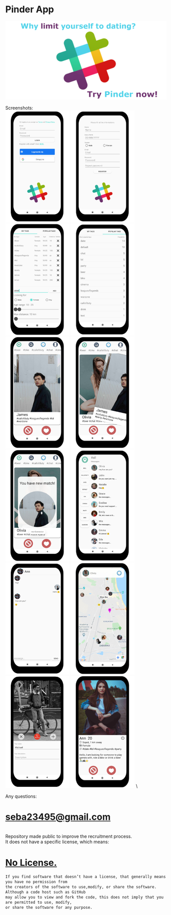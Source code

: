 # Pinder App 
<img src="screenshots/landscapelogo.png" width="800" />

Screenshots: \
<img src="screenshots/login.png" width="200" />
<img src="screenshots/register.png" width="200" />
<img src="screenshots/mytags.png" width="200" />
<img src="screenshots/populartags.png" width="200" />
<img src="screenshots/main.png" width="200" />
<img src="screenshots/mainphoto.png" width="200" />
<img src="screenshots/match.png" width="200" />
<img src="screenshots/matches.png" width="200" />
<img src="screenshots/chat.png" width="200" />
<img src="screenshots/map.png" width="200" />
<img src="screenshots/profile.png" width="200" />
<img src="screenshots/userprofile.png" width="200" />
\

Any questions:
# seba23495@gmail.com

\
Repository made public to improve the recruitment process. \
It does not have a specific license, which means:


# [No License.](https://choosealicense.com/no-permission/)

```
If you find software that doesn’t have a license, that generally means you have no permission from 
the creators of the software to use,modify, or share the software. Although a code host such as GitHub
may allow you to view and fork the code, this does not imply that you are permitted to use, modify,
or share the software for any purpose.
```
